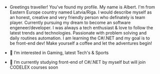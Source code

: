 - Greetings traveller! You've found my profile. My name is Albert. I'm from Eastern Europe country named Latvia/Riga. I would describe myself as an honest, creative and very friendly person who definately is team player. Currently pursuing my dream to become an software engeneer/developer. I was always a tech enthusiast & love to follow the latest trends and technologies. Passionate with problem solving and daily routines automation. I am learning the C#/.NET and my goal is to be front-end dev! Make yourself a coffee and let the adventures begin!

- 👀 I’m interested in Gaming, latest Tech's & Sports
- 🌱 I’m currently studying front-end of C#/.NET by myself but will join CODELEX courses soon

<!---
Alberts-Kobzevs/Alberts-Kobzevs is a ✨ special ✨ repository because its `README.md` (this file) appears on your GitHub profile.
You can click the Preview link to take a look at your changes.
--->
